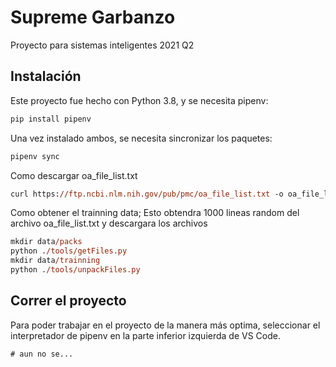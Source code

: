 # Supreme Garbanzo

Proyecto para sistemas inteligentes 2021 Q2

## Instalación

Este proyecto fue hecho con Python 3.8, y se necesita pipenv:

```ps
pip install pipenv
```

Una vez instalado ambos, se necesita sincronizar los paquetes:

```ps
pipenv sync
```

Como descargar oa_file_list.txt

```ps
curl https://ftp.ncbi.nlm.nih.gov/pub/pmc/oa_file_list.txt -o oa_file_list.txt
```

Como obtener el trainning data; Esto obtendra 1000 lineas random del archivo oa_file_list.txt y descargara los archivos 
```ps
mkdir data/packs
python ./tools/getFiles.py
mkdir data/trainning
python ./tools/unpackFiles.py
```

## Correr el proyecto

Para poder trabajar en el proyecto de la manera más optima, seleccionar el interpretador de pipenv en la parte inferior izquierda de VS Code.

```ps
# aun no se...
```
